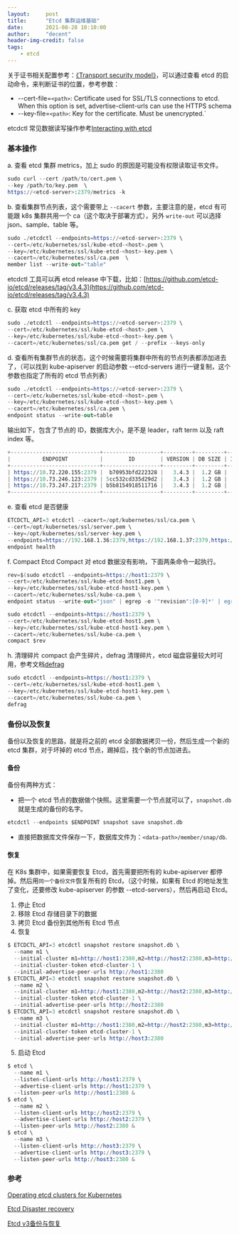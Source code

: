 ```yaml
---
layout:     post
title:      "Etcd 集群运维基础"
date:       2021-08-28 10:10:00
author:     "decent"
header-img-credit: false
tags:
    - etcd
---
```


关于证书相关配置参考：[《Transport security model》](https://etcd.io/docs/v3.5/op-guide/security/)，可以通过查看 etcd 的启动命令，来判断证书的位置，参考参数：
* --cert-file=`<path>`: Certificate used for SSL/TLS connections to etcd. When this option is set, advertise-client-urls can use the HTTPS schema
* --key-file=`<path>`: Key for the certificate. Must be unencrypted.`

etcdctl 常见数据读写操作参考[Interacting with etcd](https://etcd.io/docs/v3.5/dev-guide/interacting_v3/)

### 基本操作

a. 查看 etcd 集群 metrics，加上 sudo 的原因是可能没有权限读取证书文件。
```s
sudo curl --cert /path/to/cert.pem \
--key /path/to/key.pem  \
https://<etcd-server>:2379/metrics -k
```

b. 查看集群节点列表，这个需要带上 `--cacert` 参数，主要注意的是，etcd 有可能跟 k8s 集群共用一个 ca（这个取决于部署方式），另外 `write-out` 可以选择 json、sample、table 等。
```s
sudo ./etcdctl --endpoints=https://<etcd-server>:2379 \
--cert=/etc/kubernetes/ssl/kube-etcd-<host>.pem \
--key=/etc/kubernetes/ssl/kube-etcd-<host>-key.pem \
--cacert=/etc/kubernetes/ssl/ca.pem  \
member list --write-out="table"
```

etcdctl 工具可以再 etcd release 中下载，比如：[https://github.com/etcd-io/etcd/releases/tag/v3.4.3](https://github.com/etcd-io/etcd/releases/tag/v3.4.3)

c. 获取 etcd 中所有的 key
```s
sudo ./etcdctl --endpoints=https://<etcd-server>:2379 \
--cert=/etc/kubernetes/ssl/kube-etcd-<host>.pem \
--key=/etc/kubernetes/ssl/kube-etcd-<host>-key.pem \
--cacert=/etc/kubernetes/ssl/ca.pem get / --prefix --keys-only
```
d. 查看所有集群节点的状态，这个时候需要将集群中所有的节点列表都添加进去了，（可以找到 kube-apiserver 的启动参数 --etcd-servers 进行一键复制，这个参数也指定了所有的 etcd 节点列表）
```s
sudo ./etcdctl --endpoints=https://<etcd-server>:2379 \
--cert=/etc/kubernetes/ssl/kube-etcd-<host>.pem \
--key=/etc/kubernetes/ssl/kube-etcd-<host>-key.pem \
--cacert=/etc/kubernetes/ssl/ca.pem \
endpoint status --write-out=table
```
输出如下，包含了节点的 ID，数据库大小，是不是 leader，raft term 以及 raft index 等。
```s
+----------------------------+------------------+---------+---------+-----------+------------+-----------+------------+--------------------+--------+
|          ENDPOINT          |        ID        | VERSION | DB SIZE | IS LEADER | IS LEARNER | RAFT TERM | RAFT INDEX | RAFT APPLIED INDEX | ERRORS |
+----------------------------+------------------+---------+---------+-----------+------------+-----------+------------+--------------------+--------+
| https://10.72.220.155:2379 |  b70953bfd222328 |   3.4.3 |  1.2 GB |     false |      false |      1455 | 1540134058 |         1540134058 |        |
| https://10.73.246.123:2379 | 5cc532cd335d29d2 |   3.4.3 |  1.2 GB |      true |      false |      1455 | 1540134058 |         1540134058 |        |
| https://10.73.247.217:2379 | b5b8154918511716 |   3.4.3 |  1.2 GB |     false |      false |      1455 | 1540134058 |         1540134058 |        |
+----------------------------+------------------+---------+---------+-----------+------------+-----------+------------+--------------------+--------+
```
e. 查看 etcd 是否健康
```s
ETCDCTL_API=3 etcdctl --cacert=/opt/kubernetes/ssl/ca.pem \
--cert=/opt/kubernetes/ssl/server.pem \
--key=/opt/kubernetes/ssl/server-key.pem \
--endpoints=https://192.168.1.36:2379,https://192.168.1.37:2379,https://192.168.1.38:2379 \
endpoint health
```

f. Compact Etcd
Compact 对 etcd 数据没有影响，下面两条命令一起执行。
```s
rev=$(sudo etcdctl --endpoints=https://host1:2379 \
--cert=/etc/kubernetes/ssl/kube-etcd-host1.pem \
--key=/etc/kubernetes/ssl/kube-etcd-host1-key.pem \
--cacert=/etc/kubernetes/ssl/kube-ca.pem \
endpoint status --write-out="json" | egrep -o '"revision":[0-9]*' | egrep -o '[0-9].*')`

sudo etcdctl --endpoints=https://host1:2379 \
--cert=/etc/kubernetes/ssl/kube-etcd-host1.pem \
--key=/etc/kubernetes/ssl/kube-etcd-host1-key.pem \
--cacert=/etc/kubernetes/ssl/kube-ca.pem \
compact $rev
```
h. 清理碎片
compact 会产生碎片，defrag 清理碎片，etcd 磁盘容量较大时可用，参考文档[defrag](https://etcd.io/docs/v3.2/op-guide/maintenance/#defragmentation)
```s
sudo etcdctl --endpoints=https://host1:2379 \
--cert=/etc/kubernetes/ssl/kube-etcd-host1.pem \
--key=/etc/kubernetes/ssl/kube-etcd-host1-key.pem \
--cacert=/etc/kubernetes/ssl/kube-ca.pem \
defrag
```

### 备份以及恢复
备份以及恢复的思路，就是将之前的 etcd 全部数据拷贝一份，然后生成一个新的 etcd 集群，对于坏掉的 etcd 节点，踢掉后，找个新的节点加进去。
#### 备份
备份有两种方式：
* 把一个 etcd 节点的数据做个快照。这里需要一个节点就可以了，`snapshot.db` 就是生成的备份的名字。
```s
etcdctl --endpoints $ENDPOINT snapshot save snapshot.db
```
* 直接把数据库文件保存一下，数据库文件为：`<data-path>/member/snap/db`.

#### 恢复
在 K8s 集群中，如果需要恢复 Etcd，首先需要把所有的 kube-apiserver 都停掉。然后用`同一个备份文件`恢复所有的 Etcd，（这个时候，如果有 Etcd 的地址发生了变化，还要修改 kube-apiserver 的参数 --etcd-servers），然后再启动 Etcd。

1. 停止 Etcd
2. 移除 Etcd 存储目录下的数据
3. 拷贝 Etcd 备份到其他所有 Etcd 节点
4. 恢复
```s
$ ETCDCTL_API=3 etcdctl snapshot restore snapshot.db \
  --name m1 \
  --initial-cluster m1=http://host1:2380,m2=http://host2:2380,m3=http://host3:2380 \
  --initial-cluster-token etcd-cluster-1 \
  --initial-advertise-peer-urls http://host1:2380
$ ETCDCTL_API=3 etcdctl snapshot restore snapshot.db \
  --name m2 \
  --initial-cluster m1=http://host1:2380,m2=http://host2:2380,m3=http://host3:2380 \
  --initial-cluster-token etcd-cluster-1 \
  --initial-advertise-peer-urls http://host2:2380
$ ETCDCTL_API=3 etcdctl snapshot restore snapshot.db \
  --name m3 \
  --initial-cluster m1=http://host1:2380,m2=http://host2:2380,m3=http://host3:2380 \
  --initial-cluster-token etcd-cluster-1 \
  --initial-advertise-peer-urls http://host3:2380
```
5. 启动 Etcd
```s
$ etcd \
  --name m1 \
  --listen-client-urls http://host1:2379 \
  --advertise-client-urls http://host1:2379 \
  --listen-peer-urls http://host1:2380 &
$ etcd \
  --name m2 \
  --listen-client-urls http://host2:2379 \
  --advertise-client-urls http://host2:2379 \
  --listen-peer-urls http://host2:2380 &
$ etcd \
  --name m3 \
  --listen-client-urls http://host3:2379 \
  --advertise-client-urls http://host3:2379 \
  --listen-peer-urls http://host3:2380 &
```

### 参考
[Operating etcd clusters for Kubernetes](https://kubernetes.io/docs/tasks/administer-cluster/configure-upgrade-etcd/)

[Etcd Disaster recovery](https://etcd.io/docs/v3.3/op-guide/recovery/)

[Etcd v3备份与恢复](https://zhuanlan.zhihu.com/p/101523337)